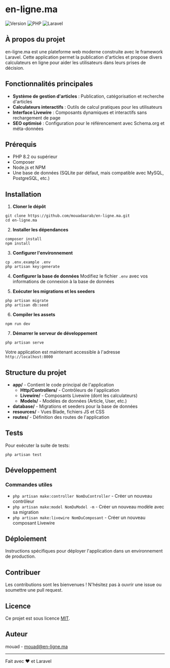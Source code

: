 # en-ligne.ma

![Version](https://img.shields.io/badge/version-2.0.0-blue.svg)
![PHP](https://img.shields.io/badge/PHP-8.2+-4F5B93.svg)
![Laravel](https://img.shields.io/badge/Laravel-10.x-FF2D20.svg)

## À propos du projet

en-ligne.ma est une plateforme web moderne construite avec le framework Laravel. Cette application permet la publication d'articles et propose divers calculateurs en ligne pour aider les utilisateurs dans leurs prises de décision.

## Fonctionnalités principales

- **Système de gestion d'articles** : Publication, catégorisation et recherche d'articles
- **Calculateurs interactifs** : Outils de calcul pratiques pour les utilisateurs
- **Interface Livewire** : Composants dynamiques et interactifs sans rechargement de page
- **SEO optimisé** : Configuration pour le référencement avec Schema.org et méta-données

## Prérequis

- PHP 8.2 ou supérieur
- Composer
- Node.js et NPM
- Une base de données (SQLite par défaut, mais compatible avec MySQL, PostgreSQL, etc.)

## Installation

1. **Cloner le dépôt**
```
git clone https://github.com/mouadaarab/en-ligne.ma.git
cd en-ligne.ma
```

2. **Installer les dépendances**
```
composer install
npm install
```

3. **Configurer l'environnement**
```
cp .env.example .env
php artisan key:generate
```

4. **Configurer la base de données**
Modifiez le fichier `.env` avec vos informations de connexion à la base de données

5. **Exécuter les migrations et les seeders**
```
php artisan migrate
php artisan db:seed
```

6. **Compiler les assets**
```
npm run dev
```

7. **Démarrer le serveur de développement**
```
php artisan serve
```

Votre application est maintenant accessible à l'adresse `http://localhost:8000`

## Structure du projet

- **app/** - Contient le code principal de l'application
  - **Http/Controllers/** - Contrôleurs de l'application
  - **Livewire/** - Composants Livewire (dont les calculateurs)
  - **Models/** - Modèles de données (Article, User, etc.)
- **database/** - Migrations et seeders pour la base de données
- **resources/** - Vues Blade, fichiers JS et CSS
- **routes/** - Définition des routes de l'application

## Tests

Pour exécuter la suite de tests:

```
php artisan test
```

## Développement

### Commandes utiles

- `php artisan make:controller NomDuController` - Créer un nouveau contrôleur
- `php artisan make:model NomDuModel -m` - Créer un nouveau modèle avec sa migration
- `php artisan make:livewire NomDuComposant` - Créer un nouveau composant Livewire

## Déploiement

Instructions spécifiques pour déployer l'application dans un environnement de production.

## Contribuer

Les contributions sont les bienvenues ! N'hésitez pas à ouvrir une issue ou soumettre une pull request.

## Licence

Ce projet est sous licence [MIT](https://opensource.org/licenses/MIT).

## Auteur

mouad - [mouad@en-ligne.ma](mailto:mouad@en-ligne.ma)

---

Fait avec ❤️ et Laravel
